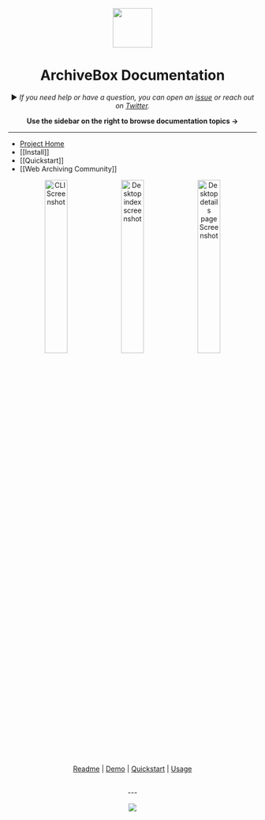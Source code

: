 <div align="center">

<img src="https://i.imgur.com/4nkFjdv.png" width="80px"/>

<h1>ArchiveBox Documentation</h1>

▶️ *If you need help or have a question, you can open an [issue](https://github.com/pirate/ArchiveBox/issues?q=is%3Aissue+is%3Aopen+sort%3Aupdated-desc) or reach out on [Twitter](https://github.com/theSquashSH).*


**Use the sidebar on the right to browse documentation topics ->**

</div>

---


 - [Project Home](https://github.com/pirate/ArchiveBox)
 - [[Install]]
 - [[Quickstart]]
 - [[Web Archiving Community]]

<div align="center">

<img src="https://i.imgur.com/3tBL7PU.png" width="30%" alt="CLI Screenshot" align="top">
<img src="https://i.imgur.com/viklZNG.png" width="30%" alt="Desktop index screenshot" align="top">
<img src="https://i.imgur.com/RefWsXB.jpg" width="30%" alt="Desktop details page Screenshot"/><br/>

<a href="https://github.com/pirate/ArchiveBox">Readme</a> | <a href="https://archive.sweeting.me/">Demo</a> | <a href="https://github.com/pirate/ArchiveBox/wiki/Quickstart">Quickstart</a> | <a href="https://github.com/pirate/ArchiveBox/wiki/Usage">Usage</a>

<br/>
---

[![](https://img.shields.io/badge/Donate-Patreon-%23DD5D76.svg)](https://www.patreon.com/theSquashSH)

</div>